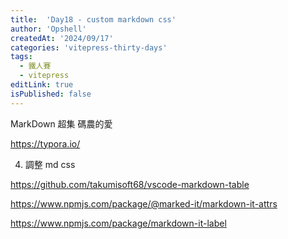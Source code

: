 ```yaml
---
title:  'Day18 - custom markdown css'
author: 'Opshell'
createdAt: '2024/09/17'
categories: 'vitepress-thirty-days'
tags:
  - 鐵人賽
  - vitepress
editLink: true
isPublished: false
---
```


MarkDown 超集 碼農的愛

https://typora.io/

4. 調整 md css

https://github.com/takumisoft68/vscode-markdown-table




https://www.npmjs.com/package/@marked-it/markdown-it-attrs

https://www.npmjs.com/package/markdown-it-label